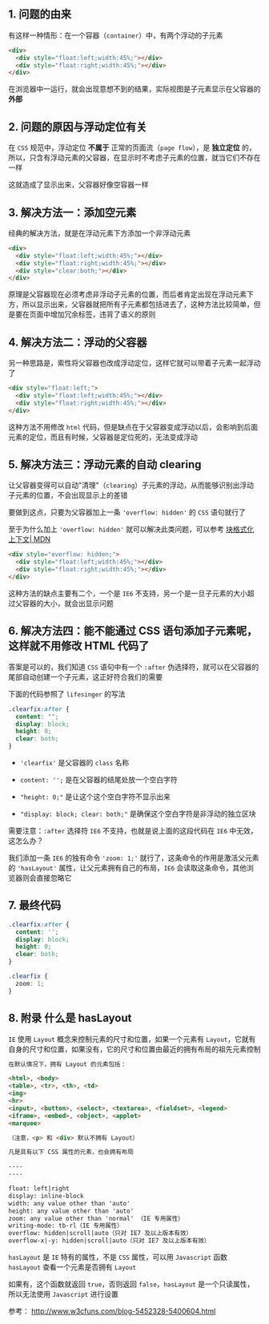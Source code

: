 ## 1. 问题的由来

有这样一种情形：在一个容器（`container`）中，有两个浮动的子元素

```html
<div>
  <div style="float:left;width:45%;"></div>
  <div style="float:right;width:45%;"></div>
</div>
```

在浏览器中一运行，就会出现意想不到的结果，实际视图是子元素显示在父容器的**外部**

## 2. 问题的原因与浮动定位有关

在 `CSS` 规范中，浮动定位 **不属于** 正常的页面流（`page flow`），是 **独立定位** 的，所以，只含有浮动元素的父容器，在显示时不考虑子元素的位置，就当它们不存在一样

这就造成了显示出来，父容器好像空容器一样

## 3. 解决方法一：添加空元素

经典的解决方法，就是在浮动元素下方添加一个非浮动元素

```html
<div>
  <div style="float:left;width:45%;"></div>
  <div style="float:right;width:45%;"></div>
  <div style="clear:both;"></div>
</div>
```

原理是父容器现在必须考虑非浮动子元素的位置，而后者肯定出现在浮动元素下方，所以显示出来，父容器就把所有子元素都包括进去了，这种方法比较简单，但是要在页面中增加冗余标签，违背了语义的原则

## 4. 解决方法二：浮动的父容器

另一种思路是，索性将父容器也改成浮动定位，这样它就可以带着子元素一起浮动了

```html
<div style="float:left;">
  <div style="float:left;width:45%;"></div>
  <div style="float:right;width:45%;"></div>
</div>
```

这种方法不用修改 `html` 代码，但是缺点在于父容器变成浮动以后，会影响到后面元素的定位，而且有时候，父容器是定位死的，无法变成浮动

## 5. 解决方法三：浮动元素的自动 clearing

让父容器变得可以自动"清理"（`clearing`）子元素的浮动，从而能够识别出浮动子元素的位置，不会出现显示上的差错

要做到这点，只要为父容器加上一条 `'overflow: hidden'` 的 `CSS` 语句就行了

至于为什么加上 `'overflow: hidden'` 就可以解决此类问题，可以参考 [块格式化上下文| MDN](https://developer.mozilla.org/zh-CN/docs/Web/Guide/CSS/Block_formatting_context)

```html
<div style="overflow: hidden;">
  <div style="float:left;width:45%;"></div>
  <div style="float:right;width:45%;"></div>
</div>
```

这种方法的缺点主要有二个，一个是 `IE6` 不支持，另一个是一旦子元素的大小超过父容器的大小，就会出显示问题

## 6. 解决方法四：能不能通过 CSS 语句添加子元素呢，这样就不用修改 HTML 代码了

答案是可以的，我们知道 `CSS` 语句中有一个 `:after` 伪选择符，就可以在父容器的尾部自动创建一个子元素，这正好符合我们的需要

下面的代码参照了 `lifesinger` 的写法

```css
.clearfix:after {
  content: "";
  display: block;
  height: 0;
  clear: both;
}
```

* `'clearfix'` 是父容器的 `class` 名称

* `content: '';` 是在父容器的结尾处放一个空白字符

* `"height: 0;"` 是让这个这个空白字符不显示出来

* `"display: block; clear: both;"` 是确保这个空白字符是非浮动的独立区块


需要注意：`:after` 选择符 `IE6` 不支持，也就是说上面的这段代码在 `IE6` 中无效，这怎么办？

我们添加一条 `IE6` 的独有命令 `'zoom: 1;'` 就行了，这条命令的作用是激活父元素的 `'hasLayout'` 属性，让父元素拥有自己的布局，`IE6` 会读取这条命令，其他浏览器则会直接忽略它

## 7. 最终代码

```css
.clearfix:after {
  content: '';
  display: block;
  height: 0;
  clear: both;
}

.clearfix {
  zoom: 1;
}
```

## 8. 附录 什么是 hasLayout

`IE` 使用 `Layout` 概念来控制元素的尺寸和位置，如果一个元素有 `Layout`，它就有自身的尺寸和位置，如果没有，它的尺寸和位置由最近的拥有布局的祖先元素控制

```html
在默认情况下，拥有 Layout 的元素包括：

<html>, <body>
<table>, <tr>, <th>, <td>
<img>
<hr>
<input>, <button>, <select>, <textarea>, <fieldset>, <legend>
<iframe>, <embed>, <object>, <applet>
<marquee>

（注意，<p> 和 <div> 默认不拥有 Layout）

凡是具有以下 CSS 属性的元素，也会拥有布局

----
----

float: left|right
display: inline-block
width: any value other than 'auto'
height: any value other than 'auto'
zoom: any value other than 'normal' （IE 专用属性）
writing-mode: tb-rl（IE 专用属性）
overflow: hidden|scroll|auto（只对 IE7 及以上版本有效）
overflow-x|-y: hidden|scroll|auto（只对 IE7 及以上版本有效）
```

`hasLayout` 是 `IE` 特有的属性，不是 `CSS` 属性，可以用 `Javascript` 函数 `hasLayout` 查看一个元素是否拥有 `Layout`

如果有，这个函数就返回 `true`，否则返回 `false`，`hasLayout` 是一个只读属性，所以无法使用 `Javascript` 进行设置

参考： <a href="http://www.w3cfuns.com/blog-5452328-5400604.html" target="_blank">http://www.w3cfuns.com/blog-5452328-5400604.html</a>

